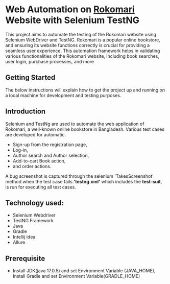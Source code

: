 # Web Automation on <a href="https://www.rokomari.com/book"> Rokomari </a> Website with Selenium TestNG
This project aims to automate the testing of the Rokomari website using Selenium WebDriver and TestNG. Rokomari is a popular online bookstore, and ensuring its website functions correctly is crucial for providing a seamless user experience. This automation framework helps in validating various functionalities of the Rokomari website, including book searches, user login, purchase processes, and more

## Getting Started
The below instructions will explain how to get the project up and running on a local machine for development and testing purposes.
## Introduction
Selenium and TestNg are used to automate the web application of Rokomari, a well-known online bookstore in Bangladesh. Various test cases are developed for automatic.
 - Sign-up from the registration page, 
 - Log-in,
 - Author search and Author selection, 
 - Add-to-cart Book action,
 - and order actions. 

 A bug screenshot is captured through the selenium 'TakesScreenshot' method when the test case fails.**'testng.xml'** which includes the **test-suit**, is run for executing all test cases.
## Technology used:
- Selenium Webdriver
- TestNG Framework
- Java
- Gradle
- Intellij idea
- Allure
## Prerequisite
- Install JDK(java 17.0.5) and set Environment Variable (JAVA_HOME), Install Gradle and set Environment Variable(GRADLE_HOME)